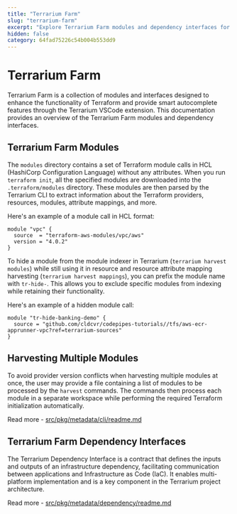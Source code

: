 ```yaml
---
title: "Terrarium Farm"
slug: "terrarium-farm"
excerpt: "Explore Terrarium Farm modules and dependency interfaces for enhanced Terraform functionality."
hidden: false
category: 64fad75226c54b004b553dd9
---
```


# Terrarium Farm

Terrarium Farm is a collection of modules and interfaces designed to enhance the functionality of Terraform and provide smart autocomplete features through the Terrarium VSCode extension. This documentation provides an overview of the Terrarium Farm modules and dependency interfaces.

## Terrarium Farm Modules

The `modules` directory contains a set of Terraform module calls in HCL (HashiCorp Configuration Language) without any attributes. When you run `terraform init`, all the specified modules are downloaded into the `.terraform/modules` directory. These modules are then parsed by the Terrarium CLI to extract information about the Terraform providers, resources, modules, attribute mappings, and more.

Here's an example of a module call in HCL format:

```hcl
module "vpc" {
  source  = "terraform-aws-modules/vpc/aws"
  version = "4.0.2"
}
```

To hide a module from the module indexer in Terrarium (`terrarium harvest modules`) while still using it in resource and resource attribute mapping harvesting (`terrarium harvest mappings`), you can prefix the module name with `tr-hide-`. This allows you to exclude specific modules from indexing while retaining their functionality.

Here's an example of a hidden module call:

```hcl
module "tr-hide-banking-demo" {
  source = "github.com/cldcvr/codepipes-tutorials//tfs/aws-ecr-apprunner-vpc?ref=terrarium-sources"
}
```

## Harvesting Multiple Modules

To avoid provider version conflicts when harvesting multiple modules at once, the user may provide a file containing a list of modules to be processed by the `harvest` commands. The commands then process each module in a separate workspace while performing the required Terraform initialization automatically.

Read more - [src/pkg/metadata/cli/readme.md](./src/pkg/metadata/cli/readme.md)

## Terrarium Farm Dependency Interfaces

The Terrarium Dependency Interface is a contract that defines the inputs and outputs of an infrastructure dependency, facilitating communication between applications and Infrastructure as Code (IaC). It enables multi-platform implementation and is a key component in the Terrarium project architecture.

Read more - [src/pkg/metadata/dependency/readme.md](./src/pkg/metadata/dependency/readme.md)
